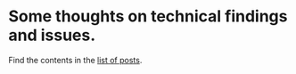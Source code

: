 # Some thoughts on technical findings and issues.

Find the contents in the [list of posts](https://github.com/carolinafernandez/carolinafernandez.github.io/tree/master/_posts).
